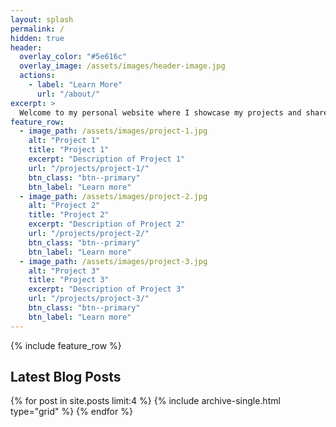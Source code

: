 ```yaml
---
layout: splash
permalink: /
hidden: true
header:
  overlay_color: "#5e616c"
  overlay_image: /assets/images/header-image.jpg
  actions:
    - label: "Learn More"
      url: "/about/"
excerpt: >
  Welcome to my personal website where I showcase my projects and share my thoughts on web development and design.
feature_row:
  - image_path: /assets/images/project-1.jpg
    alt: "Project 1"
    title: "Project 1"
    excerpt: "Description of Project 1"
    url: "/projects/project-1/"
    btn_class: "btn--primary"
    btn_label: "Learn more"
  - image_path: /assets/images/project-2.jpg
    alt: "Project 2"
    title: "Project 2"
    excerpt: "Description of Project 2"
    url: "/projects/project-2/"
    btn_class: "btn--primary"
    btn_label: "Learn more"
  - image_path: /assets/images/project-3.jpg
    alt: "Project 3"
    title: "Project 3"
    excerpt: "Description of Project 3"
    url: "/projects/project-3/"
    btn_class: "btn--primary"
    btn_label: "Learn more"
---
```


{% include feature_row %}

## Latest Blog Posts

<div class="grid__wrapper">
  {% for post in site.posts limit:4 %}
    {% include archive-single.html type="grid" %}
  {% endfor %}
</div>